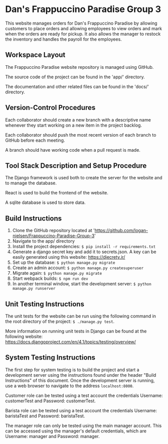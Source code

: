 # Dan's Frappuccino Paradise Group 3

This website manages orders for Dan's Frappuccino Paradise by allowing customers to place orders and allowing employees to view orders and mark when the orders are ready for pickup. It also allows the manager to restock the inventory and handles the payroll for the employees.  

## Workspace Layout

The Frappuccino Paradise website repository is managed using GitHub.

The source code of the project can be found in the 'app/' directory.

The documentation and other related files can be found in the 'docs/' directory.

## Version-Control Procedures

Each collaborator should create a new branch with a descriptive name whenever they start working on a new item in the project backlog.

Each collaborator should push the most recent version of each branch to GitHub before each meeting.

A branch should have working code when a pull request is made.

## Tool Stack Description and Setup Procedure

The Django framework is used both to create the server for the website and to manage the database.

React is used to build the frontend of the website.

A sqlite database is used to store data.

## Build Instructions

1. Clone the GitHub repository located at 'https://github.com/logan-nielsen/Frappuccino-Paradise-Group-3'
2. Navigate to the app/ directory
3. Install the project dependencies: ```$ pip install -r requirements.txt```
4. Generate a django secret key and add it to secrets.json. A key can be easily generated using this website: https://djecrety.ir/
5. Set up the database: ```$ python manage.py migrate```
6. Create an admin account: ```$ python manage.py createsuperuser```
7. Migrate again: ```$ python manage.py migrate```
8. Start webpack builds: ```$ npm run dev```
9. In another terminal window, start the development server: ```$ python manage.py runserver```

## Unit Testing Instructions

The unit tests for the website can be run using the following command in the root directory of the project: ```$ ./manage.py test```.

More information on running unit tests in Django can be found at the following website: https://docs.djangoproject.com/en/4.1/topics/testing/overview/

## System Testing Instructions

The first step for system testing is to build the project and start a development server using the instructions found under the header "Build Instructions" of this document. Once the development server is running, use a web browser to navigate to the address ```localhost:8000```. 

Customer role can be tested using a test account the credentials Username: customerTest and Password: customerTest.

Barista role can be tested using a test account the credentials Username: baristaTest and Password: baristaTest.

The manager role can only be tested using the main manager account. This can be accessed using the manager's default credentials, which are Username: manager and Password: manager.
